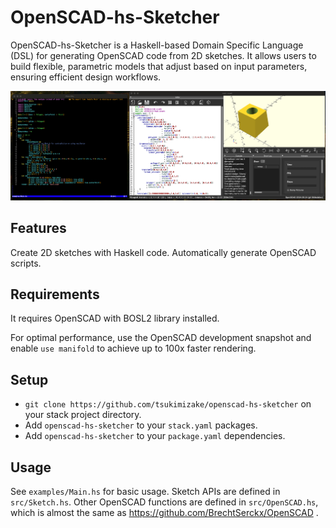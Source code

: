 # OpenSCAD-hs-Sketcher
OpenSCAD-hs-Sketcher is a Haskell-based Domain Specific Language (DSL) for generating OpenSCAD code from 2D sketches. It allows users to build flexible, parametric models that adjust based on input parameters, ensuring efficient design workflows.

![example_screenshot](screenshot.png)

## Features
Create 2D sketches with Haskell code.
Automatically generate OpenSCAD scripts.

## Requirements
It requires OpenSCAD with BOSL2 library installed. 

For optimal performance, use the OpenSCAD development snapshot and enable `use manifold` to achieve up to 100x faster rendering.

## Setup

- `git clone https://github.com/tsukimizake/openscad-hs-sketcher` on your stack project directory.
- Add `openscad-hs-sketcher` to your `stack.yaml` packages.
- Add `openscad-hs-sketcher` to your `package.yaml` dependencies.

## Usage
See `examples/Main.hs` for basic usage. Sketch APIs are defined in `src/Sketch.hs`. Other OpenSCAD functions are defined in `src/OpenSCAD.hs`, which is almost the same as https://github.com/BrechtSerckx/OpenSCAD .
